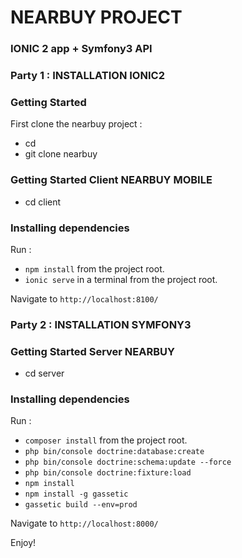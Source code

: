 # NEARBUY PROJECT #
### IONIC 2 app + Symfony3 API ###

### Party 1 : INSTALLATION IONIC2 ###
### Getting Started ###
First clone the nearbuy project :

* cd <DocumentRoot> 
* git clone nearbuy

### Getting Started Client NEARBUY MOBILE ###

* cd client

### Installing dependencies ###
Run : 

* `npm install` from the project root.
* `ionic serve` in a terminal from the project root.

Navigate to `http://localhost:8100/`

### Party 2 : INSTALLATION SYMFONY3 ###
### Getting Started Server NEARBUY ###

* cd server

### Installing dependencies ###
Run : 

* `composer install` from the project root.
* `php bin/console doctrine:database:create`
* `php bin/console doctrine:schema:update --force`
* `php bin/console doctrine:fixture:load`
* `npm install`
* `npm install -g gassetic`
* `gassetic build --env=prod`

Navigate to `http://localhost:8000/`

Enjoy!
